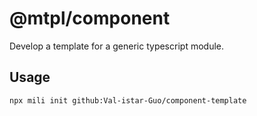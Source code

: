 # @mtpl/component

<!-- description -->
Develop a template for a generic typescript module.

## Usage

```shell
npx mili init github:Val-istar-Guo/component-template
```
<!-- description -->
